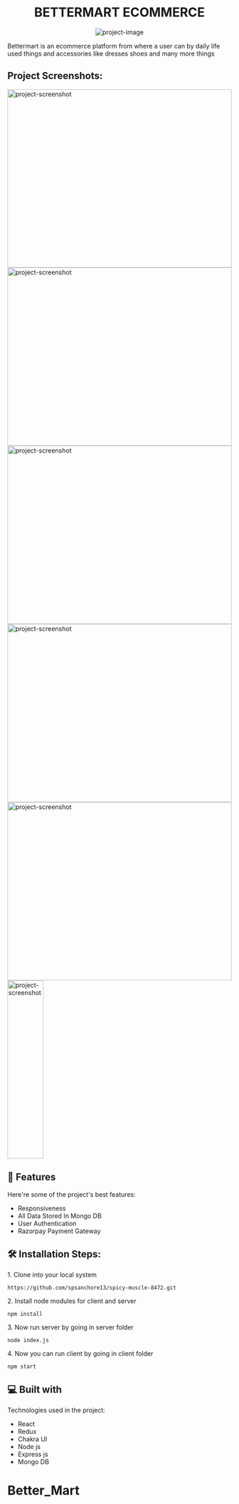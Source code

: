 <h1 align="center" id="title">BETTERMART ECOMMERCE</h1>

<p align="center"><img src="https://res.cloudinary.com/didawtzbf/image/upload/v1668359948/logo_t5psjt.png" alt="project-image"></p>

<p id="description">Bettermart is an ecommerce platform from where a user can by daily life used things and accessories like dresses shoes and many more things</p>


<h2>Project Screenshots:</h2>

<img src="https://res.cloudinary.com/didawtzbf/image/upload/v1668359821/1_oiy6ei.png" alt="project-screenshot" width="100%" height="400px/">

<img src="https://res.cloudinary.com/didawtzbf/image/upload/v1668359900/2_woprus.png" alt="project-screenshot" width="100%" height="400px/">

<img src="https://res.cloudinary.com/didawtzbf/image/upload/v1668359898/3_hn7zie.png" alt="project-screenshot" width="100%" height="400px/">

<img src="https://res.cloudinary.com/didawtzbf/image/upload/v1668359902/4_jxuzm1.png" alt="project-screenshot" width="100%" height="400px/">

<img src="https://res.cloudinary.com/didawtzbf/image/upload/v1668359898/5_lwjvf7.png" alt="project-screenshot" width="100%" height="400px/">

<img src="https://res.cloudinary.com/didawtzbf/image/upload/v1668359906/6_pd52ct.png" alt="project-screenshot" width="40%" height="400px/">

  
  
<h2>🧐 Features</h2>

Here're some of the project's best features:

*   Responsiveness
*   All Data Stored In Mongo DB
*   User Authentication
*   Razorpay Payment Gateway

<h2>🛠️ Installation Steps:</h2>

<p>1. Clone into your local system</p>

```
https://github.com/spsanchore13/spicy-muscle-8472.git
```

<p>2. Install node modules for client and server</p>

```
npm install
```

<p>3. Now run server by going in server folder</p>

```
node index.js
```

<p>4. Now you can run client by going in client folder</p>

```
npm start
```

  
  
<h2>💻 Built with</h2>

Technologies used in the project:

*   React
*   Redux
*   Chakra UI
*   Node js
*   Express js
*   Mongo DB


# Better_Mart
